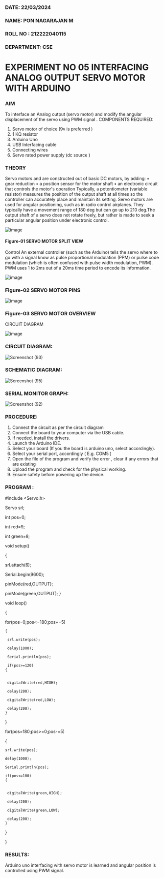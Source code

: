###  DATE: 22/03/2024
###  NAME: PON NAGARAJAN M
###  ROLL NO : 212222040115
###  DEPARTMENT: CSE


# EXPERIMENT NO 05 INTERFACING ANALOG OUTPUT SERVO MOTOR WITH ARDUINO

### AIM
To interface an Analog output (servo motor) and modify the angular displacement of the servo using PWM signal .
COMPONENTS REQUIRED:
1.	Servo motor of choice (9v is preferred )
2.	1 KΩ resistor 
3.	Arduino Uno 
4.	USB Interfacing cable 
5.	Connecting wires 
6.	Servo rated power supply (dc source )


### THEORY
Servo motors and are constructed out of basic DC motors, by adding:
•	 gear reduction
•	 a position sensor for the motor shaft
•	 an electronic circuit that controls the motor's operation
Typically, a potentiometer (variable resistor) measures the position of the output shaft at all times so the controller can accurately place and maintain its setting.
Servo motors are used for angular positioning, such as in radio control airplanes.  They typically have a movement range of 180 deg but can go up to 210 deg.The output shaft of a servo does not rotate freely, but rather is made to seek a particular angular position under electronic control. 


![image](https://user-images.githubusercontent.com/36288975/163544439-1f477927-fcd4-42f0-9ce4-c863fdbf1210.png)



#### Figure-01 SERVO MOTOR SPLIT VIEW 
Control 
An external controller (such as the Arduino) tells the servo where to go with a signal know as pulse proportional modulation (PPM) or pulse code modulation (which is often confused with pulse width modulation, PWM). PWM uses 1 to 2ms out of a 20ms time period to encode its information.
 
 
 ![image](https://user-images.githubusercontent.com/36288975/163544482-3027136f-7135-4f3d-a23f-8dc2fe04194d.png)

### Figure-02 SERVO MOTOR PINS

 ![image](https://user-images.githubusercontent.com/36288975/163544513-ca497421-e6ba-4f91-871f-5cfba77f22a8.png)


### Figure-03 SERVO MOTOR OVERVIEW 

 


 





CIRCUIT DIAGRAM
 
 
 ![image](https://user-images.githubusercontent.com/36288975/163544618-6eb8a7b5-7f1a-428a-8d9f-fd899b145efb.png)

### CIRCUIT DIAGRAM:
![Screenshot (93)](https://github.com/PonnagarajanMurugan/EXPERIMENT-NO--05-INTERFACING-ANALOG-OUTPUT-SERVO-MOTOR-WITH-ARDUINO-/assets/119476356/04c953b8-a339-44e5-a15c-481d6c201670)
### SCHEMATIC DIAGRAM:
![Screenshot (95)](https://github.com/PonnagarajanMurugan/EXPERIMENT-NO--05-INTERFACING-ANALOG-OUTPUT-SERVO-MOTOR-WITH-ARDUINO-/assets/119476356/28d99824-2ff2-4e1b-be94-d507341c4e05)
### SERIAL MONITOR GRAPH:
![Screenshot (92)](https://github.com/PonnagarajanMurugan/EXPERIMENT-NO--05-INTERFACING-ANALOG-OUTPUT-SERVO-MOTOR-WITH-ARDUINO-/assets/119476356/122ad281-1eef-4383-8ee0-ba548fe81f54)

### PROCEDURE:
1.	Connect the circuit as per the circuit diagram 
2.	Connect the board to your computer via the USB cable.
3.	If needed, install the drivers.
4.	Launch the Arduino IDE.
5.	Select your board (If you the board is arduino uno, select accordingly).
6.	Select your serial port, accordingly ( E.g. COM5 )
7.	Open the file of the program  and verify the error , clear if any errors that are existing 
8.	Upload the program and check for the physical working. 
9.	Ensure safety before powering up the device.


### PROGRAM :
#include <Servo.h>

Servo srl;

int pos=0;

int red=9;

int green=8;

void setup()

{

  srl.attach(6);
  
  Serial.begin(9600);
  
  pinMode(red,OUTPUT);
  
  pinMode(green,OUTPUT);
}

void loop()

{

  for(pos=0;pos<=180;pos+=5)
  
    {
    
     srl.write(pos);
     
     delay(1000);
     
     Serial.println(pos);
     
     if(pos>=120)
  	{
   
   
     digitalWrite(red,HIGH);
    	
     delay(200);
    	
     digitalWrite(red,LOW);
    	
     delay(200);
  	}
   
  }
  
  
  for(pos=180;pos>=0;pos-=5)
  
  {
  
    srl.write(pos);
    
    delay(1000);
    
    Serial.println(pos);
    
    if(pos<=100)
  	{
   
   
     digitalWrite(green,HIGH);
    	
     delay(200);
    	
     digitalWrite(green,LOW);
    	
     delay(200);
  	}
   
  }
  
}
### RESULTS: 
Arduino uno interfacing with servo motor is learned and angular position is controlled using PWM signal.

